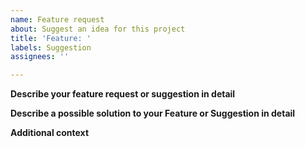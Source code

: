 ```yaml
---
name: Feature request
about: Suggest an idea for this project
title: 'Feature: '
labels: Suggestion
assignees: ''

---
```


<!-- IF YOU DO NOT FILL THIS TEMPLATE OUT, WE WILL CLOSE YOUR ISSUE! -->

<!-- This template is made for feature requests or suggestions on the project only. -->

**Describe your feature request or suggestion in detail**
<!-- A clear and concise description of what you want to happen. -->

**Describe a possible solution to your Feature or Suggestion in detail**
<!-- A clear and concise description of any alternative solutions or features you've considered. -->

**Additional context**
<!-- Add any other context or screenshots about the feature request here. -->


<!-- ------------------------- THE END ------------------------------
Thank you for your contribution.
If you use AzerothCore regularly, we really NEED your help to:
 - TEST our fixes ( http://www.azerothcore.org/wiki/Contribute#how-to-test-a-pull-request )
 - Report issues
 - Improve the documentation/wiki
With your help, the project can evolve much quicker!
-->


<!-- NOTE: If you intend to contribute more than once, you should really join us on our discord channel! We set cosmetic ranks for our contributors and may give access to special resources/knowledge to them! The link is on our site http://azerothcore.org/
-->
